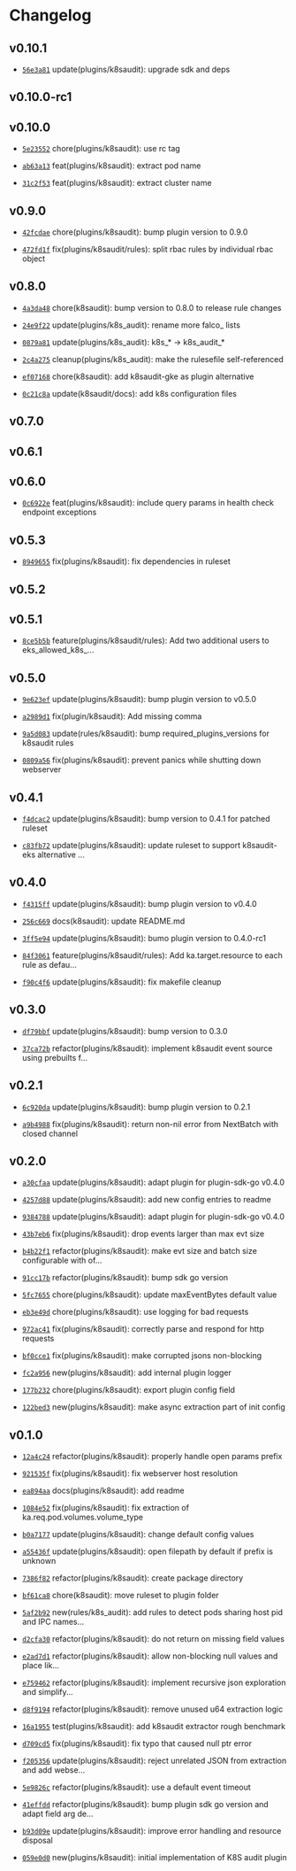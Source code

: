 # Changelog

## v0.10.1

* [`56e3a81`](https://github.com/falcosecurity/plugins/commit/56e3a810) update(plugins/k8saudit): upgrade sdk and deps


## v0.10.0-rc1


## v0.10.0

* [`5e23552`](https://github.com/falcosecurity/plugins/commit/5e235527) chore(plugins/k8saudit): use rc tag

* [`ab63a13`](https://github.com/falcosecurity/plugins/commit/ab63a13b) feat(plugins/k8saudit): extract pod name

* [`31c2f53`](https://github.com/falcosecurity/plugins/commit/31c2f535) feat(plugins/k8saudit): extract cluster name


## v0.9.0

* [`42fcdae`](https://github.com/falcosecurity/plugins/commit/42fcdae9) chore(plugins/k8saudit): bump plugin version to 0.9.0

* [`472fd1f`](https://github.com/falcosecurity/plugins/commit/472fd1fc) fix(plugins/k8saudit/rules): split rbac rules by individual rbac object


## v0.8.0

* [`4a3da48`](https://github.com/falcosecurity/plugins/commit/4a3da484) chore(k8saudit): bump version to 0.8.0 to release rule changes

* [`24e9f22`](https://github.com/falcosecurity/plugins/commit/24e9f229) update(plugins/k8s_audit): rename more falco_ lists

* [`0879a81`](https://github.com/falcosecurity/plugins/commit/0879a813) update(plugins/k8s_audit): k8s_* -> k8s_audit_*

* [`2c4a275`](https://github.com/falcosecurity/plugins/commit/2c4a2757) cleanup(plugins/k8s_audit): make the rulesefile self-referenced

* [`ef07168`](https://github.com/falcosecurity/plugins/commit/ef071688) chore(k8saudit): add k8saudit-gke as plugin alternative

* [`0c21c8a`](https://github.com/falcosecurity/plugins/commit/0c21c8a5) update(k8saudit/docs): add k8s configuration files


## v0.7.0


## v0.6.1


## v0.6.0

* [`0c6922e`](https://github.com/falcosecurity/plugins/commit/0c6922e3) feat(plugins/k8saudit): include query params in health check endpoint exceptions


## v0.5.3

* [`8949655`](https://github.com/falcosecurity/plugins/commit/89496553) fix(plugins/k8saudit): fix dependencies in ruleset


## v0.5.2


## v0.5.1

* [`8ce5b5b`](https://github.com/falcosecurity/plugins/commit/8ce5b5b3) feature(plugins/k8saudit/rules): Add two additional users to eks_allowed_k8s_...


## v0.5.0

* [`9e623ef`](https://github.com/falcosecurity/plugins/commit/9e623ef4) update(plugins/k8saudit): bump plugin version to v0.5.0

* [`a2989d1`](https://github.com/falcosecurity/plugins/commit/a2989d11) fix(plugin/k8saudit): Add missing comma

* [`9a5d083`](https://github.com/falcosecurity/plugins/commit/9a5d0833) update(rules/k8saudit): bump required_plugins_versions for k8saudit rules

* [`0809a56`](https://github.com/falcosecurity/plugins/commit/0809a56b) fix(plugins/k8saudit): prevent panics while shutting down webserver


## v0.4.1

* [`f4dcac2`](https://github.com/falcosecurity/plugins/commit/f4dcac29) update(plugins/k8saudit): bump version to 0.4.1 for patched ruleset

* [`c83fb72`](https://github.com/falcosecurity/plugins/commit/c83fb72b) update(plugins/k8saudit): update ruleset to support k8saudit-eks alternative ...


## v0.4.0

* [`f4315ff`](https://github.com/falcosecurity/plugins/commit/f4315ffa) update(plugins/k8saudit): bump plugin version to v0.4.0

* [`256c669`](https://github.com/falcosecurity/plugins/commit/256c669e) docs(k8saudit): update README.md

* [`3ff5e94`](https://github.com/falcosecurity/plugins/commit/3ff5e94c) update(plugins/k8saudit): bumo plugin version to 0.4.0-rc1

* [`84f3061`](https://github.com/falcosecurity/plugins/commit/84f30619) feature(plugins/k8saudit/rules): Add ka.target.resource to each rule as defau...

* [`f90c4f6`](https://github.com/falcosecurity/plugins/commit/f90c4f68) update(plugins/k8saudit): fix makefile cleanup


## v0.3.0

* [`df79bbf`](https://github.com/falcosecurity/plugins/commit/df79bbf9) update(plugins/k8saudit): bump version to 0.3.0

* [`37ca72b`](https://github.com/falcosecurity/plugins/commit/37ca72ba) refactor(plugins/k8saudit): implement k8saudit event source using prebuilts f...


## v0.2.1

* [`6c920da`](https://github.com/falcosecurity/plugins/commit/6c920da5) update(plugins/k8saudit): bump plugin version to 0.2.1

* [`a9b4988`](https://github.com/falcosecurity/plugins/commit/a9b4988d) fix(plugins/k8saudit): return non-nil error from NextBatch with closed channel


## v0.2.0

* [`a30cfaa`](https://github.com/falcosecurity/plugins/commit/a30cfaaa) update(plugins/k8saudit): adapt plugin for plugin-sdk-go v0.4.0

* [`4257d88`](https://github.com/falcosecurity/plugins/commit/4257d88d) update(plugins/k8saudit): add new config entries to readme

* [`9384788`](https://github.com/falcosecurity/plugins/commit/93847884) update(plugins/k8saudit): adapt plugin for plugin-sdk-go v0.4.0

* [`43b7eb6`](https://github.com/falcosecurity/plugins/commit/43b7eb6a) fix(plugins/k8saudit): drop events larger than max evt size

* [`b4b22f1`](https://github.com/falcosecurity/plugins/commit/b4b22f13) refactor(plugins/k8saudit): make evt size and batch size configurable with of...

* [`91cc17b`](https://github.com/falcosecurity/plugins/commit/91cc17b4) refactor(plugins/k8saudit): bump sdk go version

* [`5fc7655`](https://github.com/falcosecurity/plugins/commit/5fc76555) chore(plugins/k8saudit): update maxEventBytes default value

* [`eb3e49d`](https://github.com/falcosecurity/plugins/commit/eb3e49d9) chore(plugins/k8saudit): use logging for bad requests

* [`972ac41`](https://github.com/falcosecurity/plugins/commit/972ac410) fix(plugins/k8saudit): correctly parse and respond for http requests

* [`bf0cce1`](https://github.com/falcosecurity/plugins/commit/bf0cce10) fix(plugins/k8saudit): make corrupted jsons non-blocking

* [`fc2a956`](https://github.com/falcosecurity/plugins/commit/fc2a956d) new(plugins/k8saudit): add internal plugin logger

* [`177b232`](https://github.com/falcosecurity/plugins/commit/177b2328) chore(plugins/k8saudit): export plugin config field

* [`122bed3`](https://github.com/falcosecurity/plugins/commit/122bed39) new(plugins/k8saudit): make async extraction part of init config


## v0.1.0

* [`12a4c24`](https://github.com/falcosecurity/plugins/commit/12a4c246) refactor(plugins/k8saudit): properly handle open params prefix

* [`921535f`](https://github.com/falcosecurity/plugins/commit/921535fd) fix(plugins/k8saudit): fix webserver host resolution

* [`ea894aa`](https://github.com/falcosecurity/plugins/commit/ea894aa3) docs(plugins/k8saudit): add readme

* [`1084e52`](https://github.com/falcosecurity/plugins/commit/1084e528) fix(plugins/k8saudit): fix extraction of ka.req.pod.volumes.volume_type

* [`b0a7177`](https://github.com/falcosecurity/plugins/commit/b0a71778) update(plugins/k8saudit): change default config values

* [`a55436f`](https://github.com/falcosecurity/plugins/commit/a55436f3) update(plugins/k8saudit): open filepath by default if prefix is unknown

* [`7386f82`](https://github.com/falcosecurity/plugins/commit/7386f825) refactor(plugins/k8saudit): create package directory

* [`bf61ca8`](https://github.com/falcosecurity/plugins/commit/bf61ca87) chore(k8saudit): move ruleset to plugin folder

* [`5af2b92`](https://github.com/falcosecurity/plugins/commit/5af2b922) new(rules/k8s_audit): add rules to detect pods sharing host pid and IPC names...

* [`d2cfa30`](https://github.com/falcosecurity/plugins/commit/d2cfa302) refactor(plugins/k8saudit): do not return <NA> on missing field values

* [`e2ad7d1`](https://github.com/falcosecurity/plugins/commit/e2ad7d11) refactor(plugins/k8saudit): allow non-blocking null values and place <NA> lik...

* [`e759462`](https://github.com/falcosecurity/plugins/commit/e759462c) refactor(plugins/k8saudit): implement recursive json exploration and simplify...

* [`d8f9194`](https://github.com/falcosecurity/plugins/commit/d8f91944) refactor(plugins/k8saudit): remove unused u64 extraction logic

* [`16a1955`](https://github.com/falcosecurity/plugins/commit/16a1955f) test(plugins/k8saudit): add k8saudit extractor rough benchmark

* [`d709cd5`](https://github.com/falcosecurity/plugins/commit/d709cd5d) fix(plugins/k8saudit): fix typo that caused null ptr error

* [`f205356`](https://github.com/falcosecurity/plugins/commit/f205356a) update(plugins/k8saudit): reject unrelated JSON from extraction and add webse...

* [`5e9826c`](https://github.com/falcosecurity/plugins/commit/5e9826c9) refactor(plugins/k8saudit): use a default event timeout

* [`41effdd`](https://github.com/falcosecurity/plugins/commit/41effdd6) refactor(plugins/k8saudit): bump plugin sdk go version and adapt field arg de...

* [`b93d09e`](https://github.com/falcosecurity/plugins/commit/b93d09e3) update(plugins/k8saudit): improve error handling and resource disposal

* [`059e0d0`](https://github.com/falcosecurity/plugins/commit/059e0d0d) new(plugins/k8saudit): initial implementation of K8S audit plugin


